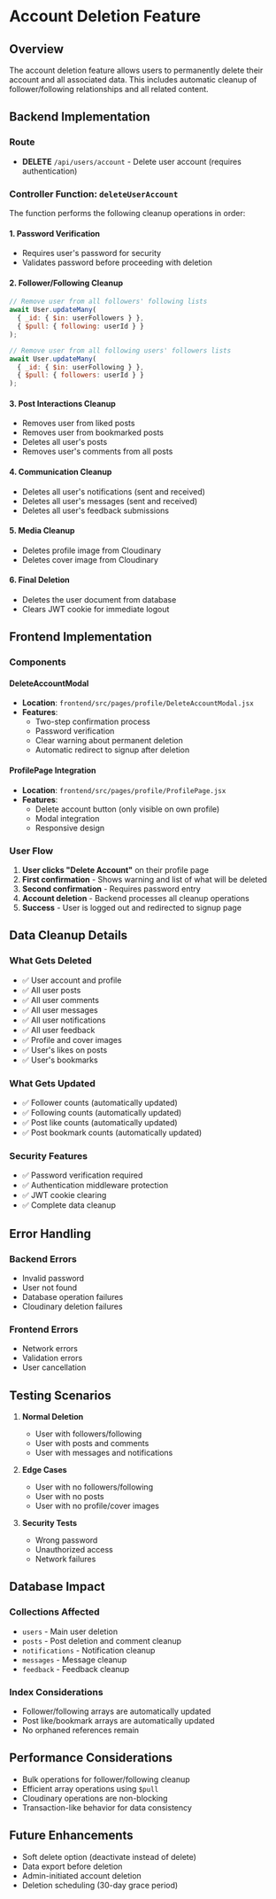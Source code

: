 # Account Deletion Feature

## Overview

The account deletion feature allows users to permanently delete their account and all associated data. This includes automatic cleanup of follower/following relationships and all related content.

## Backend Implementation

### Route
- **DELETE** `/api/users/account` - Delete user account (requires authentication)

### Controller Function: `deleteUserAccount`

The function performs the following cleanup operations in order:

#### 1. **Password Verification**
- Requires user's password for security
- Validates password before proceeding with deletion

#### 2. **Follower/Following Cleanup**
```javascript
// Remove user from all followers' following lists
await User.updateMany(
  { _id: { $in: userFollowers } },
  { $pull: { following: userId } }
);

// Remove user from all following users' followers lists
await User.updateMany(
  { _id: { $in: userFollowing } },
  { $pull: { followers: userId } }
);
```

#### 3. **Post Interactions Cleanup**
- Removes user from liked posts
- Removes user from bookmarked posts
- Deletes all user's posts
- Removes user's comments from all posts

#### 4. **Communication Cleanup**
- Deletes all user's notifications (sent and received)
- Deletes all user's messages (sent and received)
- Deletes all user's feedback submissions

#### 5. **Media Cleanup**
- Deletes profile image from Cloudinary
- Deletes cover image from Cloudinary

#### 6. **Final Deletion**
- Deletes the user document from database
- Clears JWT cookie for immediate logout

## Frontend Implementation

### Components

#### DeleteAccountModal
- **Location**: `frontend/src/pages/profile/DeleteAccountModal.jsx`
- **Features**:
  - Two-step confirmation process
  - Password verification
  - Clear warning about permanent deletion
  - Automatic redirect to signup after deletion

#### ProfilePage Integration
- **Location**: `frontend/src/pages/profile/ProfilePage.jsx`
- **Features**:
  - Delete account button (only visible on own profile)
  - Modal integration
  - Responsive design

### User Flow

1. **User clicks "Delete Account"** on their profile page
2. **First confirmation** - Shows warning and list of what will be deleted
3. **Second confirmation** - Requires password entry
4. **Account deletion** - Backend processes all cleanup operations
5. **Success** - User is logged out and redirected to signup page

## Data Cleanup Details

### What Gets Deleted
- ✅ User account and profile
- ✅ All user posts
- ✅ All user comments
- ✅ All user messages
- ✅ All user notifications
- ✅ All user feedback
- ✅ Profile and cover images
- ✅ User's likes on posts
- ✅ User's bookmarks

### What Gets Updated
- ✅ Follower counts (automatically updated)
- ✅ Following counts (automatically updated)
- ✅ Post like counts (automatically updated)
- ✅ Post bookmark counts (automatically updated)

### Security Features
- ✅ Password verification required
- ✅ Authentication middleware protection
- ✅ JWT cookie clearing
- ✅ Complete data cleanup

## Error Handling

### Backend Errors
- Invalid password
- User not found
- Database operation failures
- Cloudinary deletion failures

### Frontend Errors
- Network errors
- Validation errors
- User cancellation

## Testing Scenarios

1. **Normal Deletion**
   - User with followers/following
   - User with posts and comments
   - User with messages and notifications

2. **Edge Cases**
   - User with no followers/following
   - User with no posts
   - User with no profile/cover images

3. **Security Tests**
   - Wrong password
   - Unauthorized access
   - Network failures

## Database Impact

### Collections Affected
- `users` - Main user deletion
- `posts` - Post deletion and comment cleanup
- `notifications` - Notification cleanup
- `messages` - Message cleanup
- `feedback` - Feedback cleanup

### Index Considerations
- Follower/following arrays are automatically updated
- Post like/bookmark arrays are automatically updated
- No orphaned references remain

## Performance Considerations

- Bulk operations for follower/following cleanup
- Efficient array operations using `$pull`
- Cloudinary operations are non-blocking
- Transaction-like behavior for data consistency

## Future Enhancements

- Soft delete option (deactivate instead of delete)
- Data export before deletion
- Admin-initiated account deletion
- Deletion scheduling (30-day grace period) 